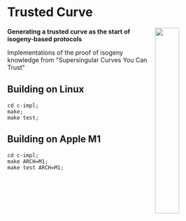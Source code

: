 # Trusted Curve

<img
 width="33%"
 align="right"
 src="https://user-images.githubusercontent.com/552961/152566766-66e227ff-e239-454e-9705-3e3d7f53b104.png"/>


**Generating a trusted curve as the start of isogeny-based protocols**

Implementations of the proof of isogeny knowledge from "Supersingular Curves You Can Trust"


## Building on Linux

```
cd c-impl;
make;
make test;
```

## Building on Apple M1

```
cd c-impl;
make ARCH=M1;
make test ARCH=M1;
```




